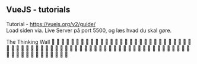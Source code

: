 ## VueJS - tutorials
Tutorial - https://vuejs.org/v2/guide/ <br>
Load siden via. Live Server på port 5500, og læs hvad du skal gøre.

The Thinking Wall
:thinking: :thinking: :thinking: :thinking: :thinking: :thinking: :thinking: :thinking: :thinking: :thinking: :thinking: :thinking: :thinking: :thinking: :thinking: :thinking: 
:thinking: :thinking: :thinking: :thinking: :thinking: :thinking: :thinking: :thinking: :thinking: :thinking: :thinking: :thinking: :thinking: :thinking: :thinking: :thinking: 
:thinking: :thinking: :thinking: :thinking: :thinking: :thinking: :thinking: :thinking: :thinking: :thinking: :thinking: :thinking: :thinking: :thinking: :thinking: :thinking: 
:thinking: :thinking: :thinking: :thinking: :thinking: :thinking: :thinking: :thinking: :thinking: :thinking: :thinking: :thinking: :thinking: :thinking: :thinking: :thinking: 
:thinking: :thinking: :thinking: :thinking: :thinking: :thinking: :thinking: :thinking: :thinking: :thinking: :thinking: :thinking: :thinking: :thinking: :thinking: :thinking: 